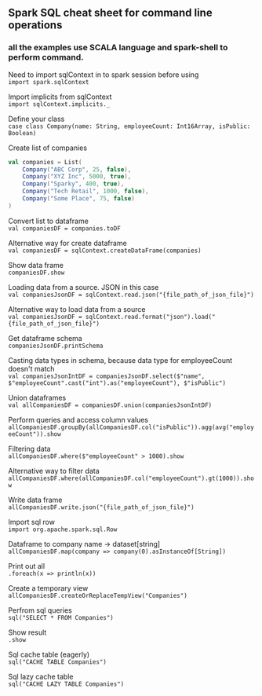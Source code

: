## Spark SQL cheat sheet for command line operations
### all the examples use SCALA language and spark-shell to perform command.

Need to import sqlContext in to spark session before using<br>
`import spark.sqlContext`

Import implicits from sqlContext<br>
`import sqlContext.implicits._`

Define your class<br>
`case class Company(name: String, employeeCount: Int16Array, isPublic: Boolean)`

Create list of companies<br>
```scala
val companies = List(
    Company("ABC Corp", 25, false),
    Company("XYZ Inc", 5000, true),
    Company("Sparky", 400, true),
    Company("Tech Retail", 1000, false),
    Company("Some Place", 75, false)
)
```

Convert list to dataframe<br>
`val companiesDF = companies.toDF`

Alternative way for create dataframe<br>
`val companiesDF = sqlContext.createDataFrame(companies)`

Show data frame<br>
`companiesDF.show`

Loading data from a source. JSON in this case<br>
`val companiesJsonDF = sqlContext.read.json("{file_path_of_json_file}")`

Alternative way to load data from a source<br>
`val companiesJsonDF = sqlContext.read.format("json").load("{file_path_of_json_file}")`

Get dataframe schema<br>
`companiesJsonDF.printSchema`

Casting data types in schema, because data type for employeeCount doesn't match<br>
`val companiesJsonIntDF = companiesJsonDF.select($"name", $"employeeCount".cast("int").as("employeeCount"), $"isPublic")`

Union dataframes<br>
`val allCompaniesDF = companiesDF.union(companiesJsonIntDF)`

Perform queries and access column values<br>
`allCompaniesDF.groupBy(allCompaniesDF.col("isPublic")).agg(avg("employeeCount")).show`

Filtering data<br>
`allCompaniesDF.where($"employeeCount" > 1000).show`

Alternative way to filter data<br>
`allCompaniesDF.where(allCompaniesDF.col("employeeCount").gt(1000)).show`

Write data frame<br>
`allCompaniesDF.write.json("{file_path_of_json_file}")`

Import sql row<br>
`import org.apache.spark.sql.Row`

Dataframe to company name -> dataset[string]<br>
`allCompaniesDF.map(company => company(0).asInstanceOf[String])`

Print out all<br>
`.foreach(x => println(x))`

Create a temporary view<br>
`allCompaniesDF.createOrReplaceTempView("Companies")`

Perfrom sql queries<br>
`sql("SELECT * FROM Companies")`

Show result<br>
`.show`

Sql cache table (eagerly)<br>
`sql("CACHE TABLE Companies")`

Sql lazy cache table<br>
`sql("CACHE LAZY TABLE Companies")`

